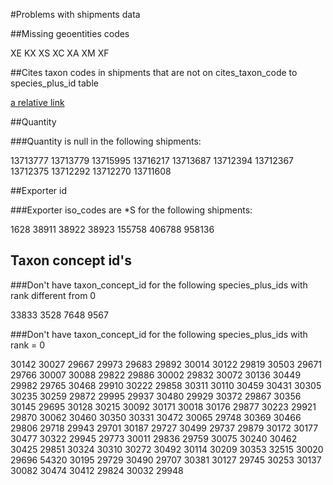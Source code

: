 #Problems with shipments data

##Missing geoentities codes

XE
KX
XS
XC
XA
XM
XF

##Cites taxon codes in shipments that are not on cites_taxon_code to species_plus_id table

[a relative link](cites_taxon_code.csv)

##Quantity

###Quantity is null in the following shipments:

13713777
13713779
13715995
13716217
13713687
13712394
13712367
13712375
13712292
13712270
13711608


##Exporter id

###Exporter iso_codes are *S for the following shipments:

1628
38911
38922
38923
155758
406788
958136

## Taxon concept id's

###Don't have taxon_concept_id for the following species_plus_ids with rank different from 0

33833
3528
7648
9567


###Don't have taxon_concept_id for the following species_plus_ids with rank = 0

30142
30027
29667
29973
29683
29892
30014
30122
29819
30503
29671
29766
30007
30088
29822
29886
30002
29832
30072
30136
30449
29982
29765
30468
29910
30222
29858
30311
30110
30459
30431
30305
30235
30259
29872
29995
29937
30480
29929
30372
29867
30356
30145
29695
30128
30215
30092
30171
30018
30176
29877
30223
29921
29870
30062
30460
30350
30331
30472
30065
29748
30369
30466
29806
29718
29943
29701
30187
29727
30499
29737
29879
30172
30177
30477
30322
29945
29773
30011
29836
29759
30075
30240
30462
30425
29851
30324
30310
30272
30492
30114
30209
30353
32515
30020
29696
54320
30195
29729
30490
29707
30381
30127
29745
30253
30137
30082
30474
30412
29824
30032
29948







